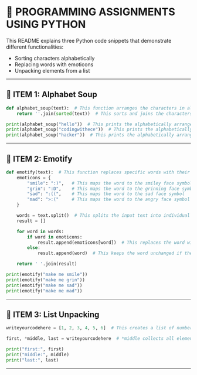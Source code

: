 # 🐍 PROGRAMMING ASSIGNMENTS USING PYTHON

This README explains three Python code snippets that demonstrate different functionalities:
- Sorting characters alphabetically
- Replacing words with emoticons
- Unpacking elements from a list

---

## 📌 ITEM 1: Alphabet Soup

```python
def alphabet_soup(text):  # This function arranges the characters in alphabetical order from the input text
    return ''.join(sorted(text))  # This sorts and joins the characters to form the alphabetized string

print(alphabet_soup("hello"))  # This prints the alphabetically arranged characters of the word
print(alphabet_soup("codingwithece"))  # This prints the alphabetically arranged characters of the word
print(alphabet_soup("hacker"))  # This prints the alphabetically arranged characters of the word
```

---

## 📌 ITEM 2: Emotify

```python
def emotify(text):  # This function replaces specific words with their corresponding emoticon symbols
    emoticons = {
        "smile": ":)",   # This maps the word to the smiley face symbol
        "grin": ":D",    # This maps the word to the grinning face symbol
        "sad": ":((",    # This maps the word to the sad face symbol
        "mad": ">:("     # This maps the word to the angry face symbol
    }

    words = text.split()  # This splits the input text into individual words
    result = []

    for word in words:
        if word in emoticons:
            result.append(emoticons[word])  # This replaces the word with its corresponding symbol
        else:
            result.append(word)  # This keeps the word unchanged if there's no matching emoticon

    return ' '.join(result)

print(emotify("make me smile"))
print(emotify("make me grin"))
print(emotify("make me sad"))
print(emotify("make me mad"))
```

---

## 📌 ITEM 3: List Unpacking

```python
writeyourcodehere = [1, 2, 3, 4, 5, 6]  # This creates a list of numbers stored in a variable

first, *middle, last = writeyourcodehere  # *middle collects all elements between the first and last

print("first:", first)
print("middle:", middle)
print("last:", last)
```

---
